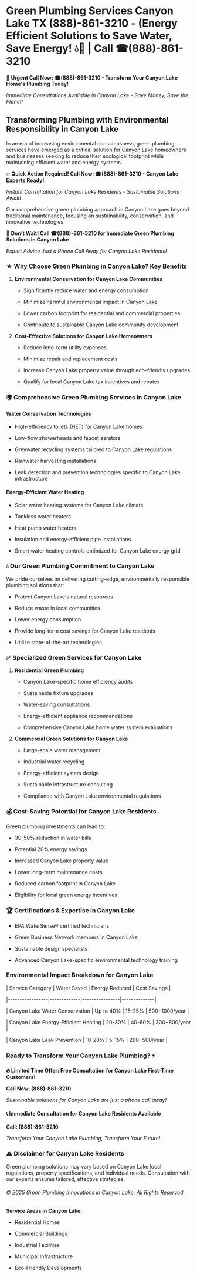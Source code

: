 # Green Plumbing Services Canyon Lake TX (888)-861-3210 - (Energy Efficient Solutions to Save Water, Save Energy! 💧🌿 | Call ☎(888)-861-3210

🚨 **Urgent Call Now: ☎(888)-861-3210 - Transform Your Canyon Lake Home's Plumbing Today!**
*Immediate Consultations Available in Canyon Lake - Save Money, Save the Planet!*

## Transforming Plumbing with Environmental Responsibility in Canyon Lake

In an era of increasing environmental consciousness, green plumbing services have emerged as a critical solution for Canyon Lake homeowners and businesses seeking to reduce their ecological footprint while maintaining efficient water and energy systems. 

🔥 **Quick Action Required! Call Now: ☎(888)-861-3210 - Canyon Lake Experts Ready!**
*Instant Consultation for Canyon Lake Residents - Sustainable Solutions Await!*

Our comprehensive green plumbing approach in Canyon Lake goes beyond traditional maintenance, focusing on sustainability, conservation, and innovative technologies.

🚨 **Don't Wait! Call ☎(888)-861-3210 for Immediate Green Plumbing Solutions in Canyon Lake**
*Expert Advice Just a Phone Call Away for Canyon Lake Residents!*

### ★ Why Choose Green Plumbing in Canyon Lake? Key Benefits

1. **Environmental Conservation for Canyon Lake Communities** 
   - Significantly reduce water and energy consumption
   - Minimize harmful environmental impact in Canyon Lake
   - Lower carbon footprint for residential and commercial properties
   - Contribute to sustainable Canyon Lake community development

2. **Cost-Effective Solutions for Canyon Lake Homeowners** 
   - Reduce long-term utility expenses
   - Minimize repair and replacement costs
   - Increase Canyon Lake property value through eco-friendly upgrades
   - Qualify for local Canyon Lake tax incentives and rebates

### 🌍 Comprehensive Green Plumbing Services in Canyon Lake

#### Water Conservation Technologies
- High-efficiency toilets (HET) for Canyon Lake homes
- Low-flow showerheads and faucet aerators
- Greywater recycling systems tailored to Canyon Lake regulations
- Rainwater harvesting installations
- Leak detection and prevention technologies specific to Canyon Lake infrastructure

#### Energy-Efficient Water Heating
- Solar water heating systems for Canyon Lake climate
- Tankless water heaters
- Heat pump water heaters
- Insulation and energy-efficient pipe installations
- Smart water heating controls optimized for Canyon Lake energy grid

### 💧 Our Green Plumbing Commitment to Canyon Lake

We pride ourselves on delivering cutting-edge, environmentally responsible plumbing solutions that:
- Protect Canyon Lake's natural resources
- Reduce waste in local communities
- Lower energy consumption
- Provide long-term cost savings for Canyon Lake residents
- Utilize state-of-the-art technologies

### ✅ Specialized Green Services for Canyon Lake

1. **Residential Green Plumbing**
   - Canyon Lake-specific home efficiency audits
   - Sustainable fixture upgrades
   - Water-saving consultations
   - Energy-efficient appliance recommendations
   - Comprehensive Canyon Lake home water system evaluations

2. **Commercial Green Solutions for Canyon Lake**
   - Large-scale water management
   - Industrial water recycling
   - Energy-efficient system design
   - Sustainable infrastructure consulting
   - Compliance with Canyon Lake environmental regulations

### 💰 Cost-Saving Potential for Canyon Lake Residents

Green plumbing investments can lead to:
- 30-50% reduction in water bills
- Potential 20% energy savings
- Increased Canyon Lake property value
- Lower long-term maintenance costs
- Reduced carbon footprint in Canyon Lake
- Eligibility for local green energy incentives

### 🏆 Certifications & Expertise in Canyon Lake

- EPA WaterSense® certified technicians
- Green Business Network members in Canyon Lake
- Sustainable design specialists
- Advanced Canyon Lake-specific environmental technology training

### Environmental Impact Breakdown for Canyon Lake

| Service Category | Water Saved | Energy Reduced | Cost Savings |
|-----------------|-------------|----------------|--------------|
| Canyon Lake Water Conservation | Up to 40% | 15-25% | $500-$1000/year |
| Canyon Lake Energy-Efficient Heating | 20-30% | 40-60% | $300-$800/year |
| Canyon Lake Leak Prevention | 10-20% | 5-15% | $200-$500/year |

### Ready to Transform Your Canyon Lake Plumbing? ⚡

**🔥 Limited Time Offer: Free Consultation for Canyon Lake First-Time Customers!**

**Call Now: (888)-861-3210**
*Sustainable solutions for Canyon Lake are just a phone call away!*

#### 📞 Immediate Consultation for Canyon Lake Residents Available

**Call: (888)-861-3210**
*Transform Your Canyon Lake Plumbing, Transform Your Future!*

### ⚠️ Disclaimer for Canyon Lake Residents

Green plumbing solutions may vary based on Canyon Lake local regulations, property specifications, and individual needs. Consultation with our experts ensures tailored, effective strategies.

###### © 2025 Green Plumbing Innovations in Canyon Lake. All Rights Reserved.

**Service Areas in Canyon Lake:** 
- Residential Homes
- Commercial Buildings
- Industrial Facilities
- Municipal Infrastructure
- Eco-Friendly Developments